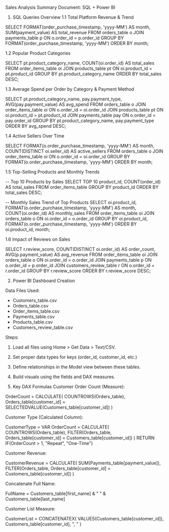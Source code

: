 Sales Analysis Summary Document: SQL + Power BI
1. SQL Queries Overview
1.1 Total Platform Revenue & Trend

SELECT 
    FORMAT(order_purchase_timestamp, 'yyyy-MM') AS month,
    SUM(payment_value) AS total_revenue
FROM orders_table o
JOIN payments_table p ON o.order_id = p.order_id
GROUP BY FORMAT(order_purchase_timestamp, 'yyyy-MM')
ORDER BY month;

1.2 Popular Product Categories

SELECT 
    pt.product_category_name,
    COUNT(oi.order_id) AS total_sales
FROM order_items_table oi
JOIN products_table pt ON oi.product_id = pt.product_id
GROUP BY pt.product_category_name
ORDER BY total_sales DESC;

1.3 Average Spend per Order by Category & Payment Method

SELECT 
    pt.product_category_name,
    pay.payment_type,
    AVG(pay.payment_value) AS avg_spend
FROM orders_table o
JOIN order_items_table oi ON o.order_id = oi.order_id
JOIN products_table pt ON oi.product_id = pt.product_id
JOIN payments_table pay ON o.order_id = pay.order_id
GROUP BY pt.product_category_name, pay.payment_type
ORDER BY avg_spend DESC;

1.4 Active Sellers Over Time

SELECT 
    FORMAT(o.order_purchase_timestamp, 'yyyy-MM') AS month,
    COUNT(DISTINCT oi.seller_id) AS active_sellers
FROM orders_table o
JOIN order_items_table oi ON o.order_id = oi.order_id
GROUP BY FORMAT(o.order_purchase_timestamp, 'yyyy-MM')
ORDER BY month;

1.5 Top-Selling Products and Monthly Trends

-- Top 10 Products by Sales
SELECT TOP 10
    product_id,
    COUNT(order_id) AS total_sales
FROM order_items_table
GROUP BY product_id
ORDER BY total_sales DESC;

-- Monthly Sales Trend of Top Products
SELECT 
    oi.product_id,
    FORMAT(o.order_purchase_timestamp, 'yyyy-MM') AS month,
    COUNT(oi.order_id) AS monthly_sales
FROM order_items_table oi
JOIN orders_table o ON oi.order_id = o.order_id
GROUP BY oi.product_id, FORMAT(o.order_purchase_timestamp, 'yyyy-MM')
ORDER BY oi.product_id, month;

1.6 Impact of Reviews on Sales

SELECT 
    r.review_score,
    COUNT(DISTINCT oi.order_id) AS order_count,
    AVG(p.payment_value) AS avg_revenue
FROM order_items_table oi
JOIN orders_table o ON oi.order_id = o.order_id
JOIN payments_table p ON o.order_id = p.order_id
JOIN customers_review_table r ON o.order_id = r.order_id
GROUP BY r.review_score
ORDER BY r.review_score DESC;

2. Power BI Dashboard Creation

Data Files Used:
- Customers_table.csv
- Orders_table.csv
- Order_items_table.csv
- Payments_table.csv
- Products_table.csv
- Customers_review_table.csv

Steps:
1. Load all files using Home > Get Data > Text/CSV.
2. Set proper data types for keys (order_id, customer_id, etc.)
3. Define relationships in the Model view between these tables.
4. Build visuals using the fields and DAX measures.

3. Key DAX Formulas
Customer Order Count (Measure):

OrderCount = 
CALCULATE(
    COUNTROWS(Orders_table),
    Orders_table[customer_id] = SELECTEDVALUE(Customers_table[customer_id])
)

Customer Type (Calculated Column):

CustomerType = 
VAR OrderCount =
    CALCULATE(
        COUNTROWS(Orders_table),
        FILTER(Orders_table, Orders_table[customer_id] = Customers_table[customer_id])
    )
RETURN IF(OrderCount > 1, "Repeat", "One-Time")


Customer Revenue:

CustomerRevenue = 
CALCULATE(
    SUM(Payments_table[payment_value]),
    FILTER(Orders_table, Orders_table[customer_id] = Customers_table[customer_id])
)

Concatenate Full Name:

FullName = Customers_table[first_name] & " " & Customers_table[last_name]

Customer List Measure:

CustomerList = 
CONCATENATEX(
    VALUES(Customers_table[customer_id]),
    Customers_table[customer_id],
    ", "
)

